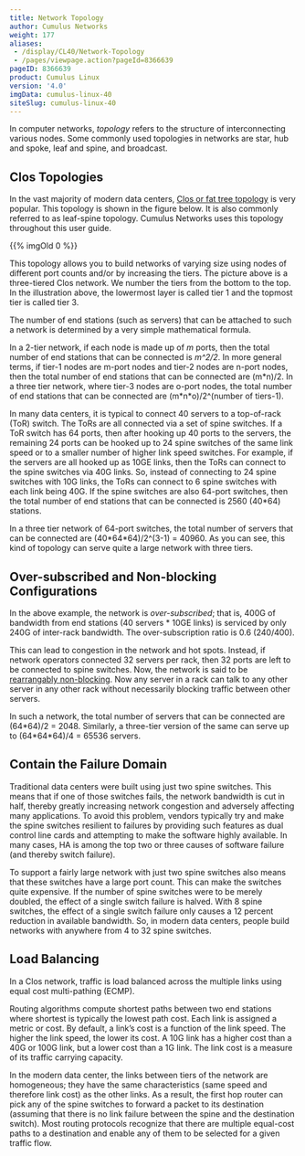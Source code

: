 ```yaml
---
title: Network Topology
author: Cumulus Networks
weight: 177
aliases:
 - /display/CL40/Network-Topology
 - /pages/viewpage.action?pageId=8366639
pageID: 8366639
product: Cumulus Linux
version: '4.0'
imgData: cumulus-linux-40
siteSlug: cumulus-linux-40
---
```

In computer networks, *topology* refers to the structure of
interconnecting various nodes. Some commonly used topologies in networks
are star, hub and spoke, leaf and spine, and broadcast.

## <span>Clos Topologies</span>

In the vast majority of modern data centers, [Clos or fat tree
topology](http://en.wikipedia.org/wiki/Clos_network) is very popular.
This topology is shown in the figure below. It is also commonly referred
to as leaf-spine topology. Cumulus Networks uses this topology
throughout this user guide.

{{% imgOld 0 %}}

This topology allows you to build networks of varying size using nodes
of different port counts and/or by increasing the tiers. The picture
above is a three-tiered Clos network. We number the tiers from the
bottom to the top. In the illustration above, the lowermost layer is
called tier 1 and the topmost tier is called tier 3.

The number of end stations (such as servers) that can be attached to
such a network is determined by a very simple mathematical formula.

In a 2-tier network, if each node is made up of *m* ports, then the
total number of end stations that can be connected is *m^2/2*. In more
general terms, if tier-1 nodes are m-port nodes and tier-2 nodes are
n-port nodes, then the total number of end stations that can be
connected are (m\*n)/2. In a three tier network, where tier-3 nodes are
o-port nodes, the total number of end stations that can be connected are
(m\*n\*o)/2^(number of tiers-1).

In many data centers, it is typical to connect 40 servers to a
top-of-rack (ToR) switch. The ToRs are all connected via a set of spine
switches. If a ToR switch has 64 ports, then after hooking up 40 ports
to the servers, the remaining 24 ports can be hooked up to 24 spine
switches of the same link speed or to a smaller number of higher link
speed switches. For example, if the servers are all hooked up as 10GE
links, then the ToRs can connect to the spine switches via 40G links.
So, instead of connecting to 24 spine switches with 10G links, the ToRs
can connect to 6 spine switches with each link being 40G. If the spine
switches are also 64-port switches, then the total number of end
stations that can be connected is 2560 (40\*64) stations.

In a three tier network of 64-port switches, the total number of servers
that can be connected are (40\*64\*64)/2^(3-1) = 40960. As you can see,
this kind of topology can serve quite a large network with three tiers.

## <span>Over-subscribed and Non-blocking Configurations</span>

In the above example, the network is *over-subscribed*; that is, 400G of
bandwidth from end stations (40 servers \* 10GE links) is serviced by
only 240G of inter-rack bandwidth. The over-subscription ratio is 0.6
(240/400).

This can lead to congestion in the network and hot spots. Instead, if
network operators connected 32 servers per rack, then 32 ports are left
to be connected to spine switches. Now, the network is said to be
[rearrangably
non-blocking](http://en.wikipedia.org/wiki/Clos_network#Blocking_characteristics).
Now any server in a rack can talk to any other server in any other rack
without necessarily blocking traffic between other servers.

In such a network, the total number of servers that can be connected are
(64\*64)/2 = 2048. Similarly, a three-tier version of the same can serve
up to (64\*64\*64)/4 = 65536 servers.

## <span>Contain the Failure Domain</span>

Traditional data centers were built using just two spine switches. This
means that if one of those switches fails, the network bandwidth is cut
in half, thereby greatly increasing network congestion and adversely
affecting many applications. To avoid this problem, vendors typically
try and make the spine switches resilient to failures by providing such
features as dual control line cards and attempting to make the software
highly available. In many cases, HA is among the top two or three causes
of software failure (and thereby switch failure).

To support a fairly large network with just two spine switches also
means that these switches have a large port count. This can make the
switches quite expensive. If the number of spine switches were to be
merely doubled, the effect of a single switch failure is halved. With 8
spine switches, the effect of a single switch failure only causes a 12
percent reduction in available bandwidth. So, in modern data centers,
people build networks with anywhere from 4 to 32 spine switches.

## <span id="src-8366639_NetworkTopology-load_balancing" class="confluence-anchor-link"></span><span>Load Balancing</span>

In a Clos network, traffic is load balanced across the multiple links
using equal cost multi-pathing (ECMP).

Routing algorithms compute shortest paths between two end stations where
shortest is typically the lowest path cost. Each link is assigned a
metric or cost. By default, a link’s cost is a function of the link
speed. The higher the link speed, the lower its cost. A 10G link has a
higher cost than a 40G or 100G link, but a lower cost than a 1G link.
The link cost is a measure of its traffic carrying capacity.

In the modern data center, the links between tiers of the network are
homogeneous; they have the same characteristics (same speed and
therefore link cost) as the other links. As a result, the first hop
router can pick any of the spine switches to forward a packet to its
destination (assuming that there is no link failure between the spine
and the destination switch). Most routing protocols recognize that there
are multiple equal-cost paths to a destination and enable any of them to
be selected for a given traffic flow.

<article id="html-search-results" class="ht-content" style="display: none;">

</article>

<footer id="ht-footer">

</footer>
